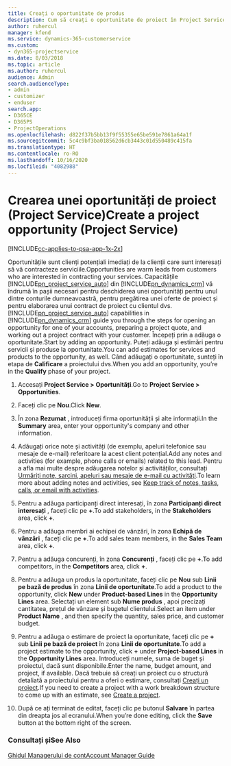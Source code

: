 ```yaml
---
title: Creați o oportunitate de produs
description: Cum să creați o oportunitate de proiect în Project Service
author: ruhercul
manager: kfend
ms.service: dynamics-365-customerservice
ms.custom:
- dyn365-projectservice
ms.date: 8/03/2018
ms.topic: article
ms.author: ruhercul
audience: Admin
search.audienceType:
- admin
- customizer
- enduser
search.app:
- D365CE
- D365PS
- ProjectOperations
ms.openlocfilehash: d822f37b5bb13f9f55355e65be591e7861a64a1f
ms.sourcegitcommit: 5c4c9bf3ba018562d6cb3443c01d550489c415fa
ms.translationtype: HT
ms.contentlocale: ro-RO
ms.lasthandoff: 10/16/2020
ms.locfileid: "4082988"
---
```

# <a name="create-a-project-opportunity-project-service"></a><span data-ttu-id="e0971-103">Crearea unei oportunități de proiect (Project Service)</span><span class="sxs-lookup"><span data-stu-id="e0971-103">Create a project opportunity (Project Service)</span></span>

[!INCLUDE[cc-applies-to-psa-app-1x-2x](../includes/cc-applies-to-psa-app-1x-2x.md)]

<span data-ttu-id="e0971-104">Oportunitățile sunt clienți potențiali imediați de la clienții care sunt interesați să vă contracteze serviciile.</span><span class="sxs-lookup"><span data-stu-id="e0971-104">Opportunities are warm leads from customers who are interested in contracting your services.</span></span> <span data-ttu-id="e0971-105">Capacitățile [!INCLUDE[pn_project_service_auto](../includes/pn-project-service-auto.md)] din [!INCLUDE[pn_dynamics_crm](../includes/pn-dynamics-crm.md)] vă îndrumă în pașii necesari pentru deschiderea unei oportunități pentru unul dintre conturile dumneavoastră, pentru pregătirea unei oferte de proiect și pentru elaborarea unui contract de proiect cu clientul dvs.</span><span class="sxs-lookup"><span data-stu-id="e0971-105">[!INCLUDE[pn_project_service_auto](../includes/pn-project-service-auto.md)] capabilities in [!INCLUDE[pn_dynamics_crm](../includes/pn-dynamics-crm.md)] guide you through the steps for opening an opportunity for one of your accounts, preparing a project quote, and working out a project contract with your customer.</span></span> <span data-ttu-id="e0971-106">Începeți prin a adăuga o oportunitate.</span><span class="sxs-lookup"><span data-stu-id="e0971-106">Start by adding an opportunity.</span></span> <span data-ttu-id="e0971-107">Puteți adăuga și estimări pentru servicii și produse la oportunitate.</span><span class="sxs-lookup"><span data-stu-id="e0971-107">You can add estimates for services and products to the opportunity, as well.</span></span> <span data-ttu-id="e0971-108">Când adăugați o oportunitate, sunteți în etapa de **Calificare** a proiectului dvs.</span><span class="sxs-lookup"><span data-stu-id="e0971-108">When you add an opportunity, you’re in the **Qualify** phase of your project.</span></span>  
  
1.  <span data-ttu-id="e0971-109">Accesați **Project Service > Oportunități**.</span><span class="sxs-lookup"><span data-stu-id="e0971-109">Go to **Project Service > Opportunities**.</span></span>  
  
2.  <span data-ttu-id="e0971-110">Faceți clic pe **Nou**.</span><span class="sxs-lookup"><span data-stu-id="e0971-110">Click **New**.</span></span>  
  
3.  <span data-ttu-id="e0971-111">În zona **Rezumat** , introduceți firma oportunității și alte informații.</span><span class="sxs-lookup"><span data-stu-id="e0971-111">In the **Summary** area, enter your opportunity's company and other information.</span></span>  
  
4.  <span data-ttu-id="e0971-112">Adăugați orice note și activități (de exemplu, apeluri telefonice sau mesaje de e-mail) referitoare la acest client potențial.</span><span class="sxs-lookup"><span data-stu-id="e0971-112">Add any notes and activities (for example, phone calls or emails) related to this lead.</span></span> <span data-ttu-id="e0971-113">Pentru a afla mai multe despre adăugarea notelor și activităților, consultați [Urmăriți note, sarcini, apeluri sau mesaje de e-mail cu activități](https://docs.microsoft.com/dynamics365/customerengagement/on-premises/basics/work-with-activities).</span><span class="sxs-lookup"><span data-stu-id="e0971-113">To learn more about adding notes and activities, see [Keep track of notes, tasks, calls, or email with activities](https://docs.microsoft.com/dynamics365/customerengagement/on-premises/basics/work-with-activities).</span></span>  
  
5.  <span data-ttu-id="e0971-114">Pentru a adăuga participanți direct interesați, în zona **Participanți direct interesați** , faceți clic pe **+**.</span><span class="sxs-lookup"><span data-stu-id="e0971-114">To add stakeholders, in the **Stakeholders** area, click **+**.</span></span>  
  
6.  <span data-ttu-id="e0971-115">Pentru a adăuga membri ai echipei de vânzări, în zona **Echipă de vânzări** , faceți clic pe **+**.</span><span class="sxs-lookup"><span data-stu-id="e0971-115">To add sales team members, in the **Sales Team** area, click **+**.</span></span>  
  
7.  <span data-ttu-id="e0971-116">Pentru a adăuga concurenți, în zona **Concurenți** , faceți clic pe **+**.</span><span class="sxs-lookup"><span data-stu-id="e0971-116">To add competitors, in the **Competitors** area, click **+**.</span></span>  
  
8.  <span data-ttu-id="e0971-117">Pentru a adăuga un produs la oportunitate, faceți clic pe **Nou** sub **Linii pe bază de produs** în zona **Linii de oportunitate**.</span><span class="sxs-lookup"><span data-stu-id="e0971-117">To add a product to the opportunity, click **New** under **Product-based Lines** in the **Opportunity Lines** area.</span></span> <span data-ttu-id="e0971-118">Selectați un element sub **Nume produs** , apoi precizați cantitatea, prețul de vânzare și bugetul clientului.</span><span class="sxs-lookup"><span data-stu-id="e0971-118">Select an item under **Product Name** , and then specify the quantity, sales price, and customer budget.</span></span>  
  
9. <span data-ttu-id="e0971-119">Pentru a adăuga o estimare de proiect la oportunitate, faceți clic pe **+** sub **Linii pe bază de proiect** în zona **Linii de oportunitate**.</span><span class="sxs-lookup"><span data-stu-id="e0971-119">To add a project estimate to the opportunity, click **+** under **Project-based Lines** in the **Opportunity Lines** area.</span></span> <span data-ttu-id="e0971-120">Introduceți numele, suma de buget și proiectul, dacă sunt disponibile.</span><span class="sxs-lookup"><span data-stu-id="e0971-120">Enter the name, budget amount, and project, if available.</span></span> <span data-ttu-id="e0971-121">Dacă trebuie să creați un proiect cu o structură detaliată a proiectului pentru a oferi o estimare, consultați [Creați un proiect](../psa/create-project.md).</span><span class="sxs-lookup"><span data-stu-id="e0971-121">If you need to create a project with a work breakdown structure to come up with an estimate, see [Create a project](../psa/create-project.md).</span></span>  
  
10. <span data-ttu-id="e0971-122">După ce ați terminat de editat, faceți clic pe butonul **Salvare** în partea din dreapta jos al ecranului.</span><span class="sxs-lookup"><span data-stu-id="e0971-122">When you’re done editing, click the **Save** button at the bottom right of the screen.</span></span>  
  
### <a name="see-also"></a><span data-ttu-id="e0971-123">Consultați și</span><span class="sxs-lookup"><span data-stu-id="e0971-123">See Also</span></span>  
 [<span data-ttu-id="e0971-124">Ghidul Managerului de cont</span><span class="sxs-lookup"><span data-stu-id="e0971-124">Account Manager Guide</span></span>](../psa/account-manager-guide.md)
